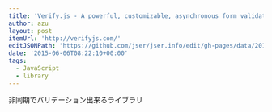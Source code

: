 ```yaml
---
title: 'Verify.js - A powerful, customizable, asynchronous form validation library'
author: azu
layout: post
itemUrl: 'http://verifyjs.com/'
editJSONPath: 'https://github.com/jser/jser.info/edit/gh-pages/data/2015/06/index.json'
date: '2015-06-06T08:22:10+00:00'
tags:
  - JavaScript
  - library
---
```

非同期でバリデーション出来るライブラリ
